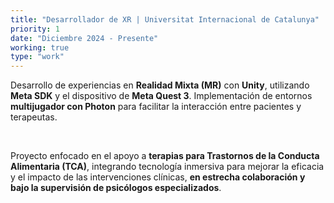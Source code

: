 ```yaml
---
title: "Desarrollador de XR | Universitat Internacional de Catalunya"
priority: 1
date: "Diciembre 2024 - Presente"
working: true
type: "work"
---
```


Desarrollo de experiencias en **Realidad Mixta (MR)** con **Unity**, utilizando **Meta SDK** y el dispositivo de **Meta Quest 3**. Implementación de entornos **multijugador con Photon** para facilitar la interacción entre pacientes y terapeutas.  

<br>

Proyecto enfocado en el apoyo a **terapias para Trastornos de la Conducta Alimentaria (TCA)**, integrando tecnología inmersiva para mejorar la eficacia y el impacto de las intervenciones clínicas, **en estrecha colaboración y bajo la supervisión de psicólogos especializados**.